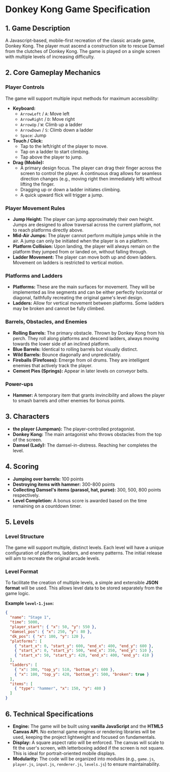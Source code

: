 # Donkey Kong Game Specification

## 1. Game Description

A Javascript-based, mobile-first recreation of the classic arcade game, Donkey Kong. The player must ascend a construction site to rescue Damsel from the clutches of Donkey Kong. The game is played on a single screen with multiple levels of increasing difficulty.

## 2. Core Gameplay Mechanics

### Player Controls

The game will support multiple input methods for maximum accessibility:

*   **Keyboard:**
    *   `ArrowLeft` / `A`: Move left
    *   `ArrowRight` / `D`: Move right
    *   `ArrowUp` / `W`: Climb up a ladder
    *   `ArrowDown` / `S`: Climb down a ladder
    *   `Space`: Jump
*   **Touch / Click:**
    *   Tap to the left/right of the player to move.
    *   Tap on a ladder to start climbing.
    *   Tap above the player to jump.
*   **Drag (Mobile):**
    *   A primary design focus. The player can drag their finger across the screen to control the player. A continuous drag allows for seamless direction changes (e.g., moving right then immediately left) without lifting the finger.
    *   Dragging up or down a ladder initiates climbing.
    *   A quick upward flick will trigger a jump.

### Player Movement Rules

*   **Jump Height:** The player can jump approximately their own height. Jumps are designed to allow traversal across the current platform, not to reach platforms directly above.
*   **Mid-Air Jumps:** The player cannot perform multiple jumps while in the air. A jump can only be initiated when the player is on a platform.
*   **Platform Collision:** Upon landing, the player will always remain on the platform they jumped from or landed on, without falling through.
*   **Ladder Movement:** The player can move both up and down ladders. Movement on ladders is restricted to vertical motion.

### Platforms and Ladders

*   **Platforms:** These are the main surfaces for movement. They will be implemented as line segments and can be either perfectly horizontal or diagonal, faithfully recreating the original game's level design.
*   **Ladders:** Allow for vertical movement between platforms. Some ladders may be broken and cannot be fully climbed.

### Barrels, Obstacles, and Enemies

*   **Rolling Barrels:** The primary obstacle. Thrown by Donkey Kong from his perch. They roll along platforms and descend ladders, always moving towards the lower side of an inclined platform.
*   **Blue Barrels:** Identical to rolling barrels but visually distinct.
*   **Wild Barrels:** Bounce diagonally and unpredictably.
*   **Fireballs (Firefoxes):** Emerge from oil drums. They are intelligent enemies that actively track the player.
*   **Cement Pies (Springs):** Appear in later levels on conveyor belts.

### Power-ups

*   **Hammer:** A temporary item that grants invincibility and allows the player to smash barrels and other enemies for bonus points.

## 3. Characters

*   **the player (Jumpman):** The player-controlled protagonist.
*   **Donkey Kong:** The main antagonist who throws obstacles from the top of the screen.
*   **Damsel (Lady):** The damsel-in-distress. Reaching her completes the level.

## 4. Scoring

*   **Jumping over barrels:** 100 points
*   **Destroying items with hammer:** 300-800 points
*   **Collecting Damsel's items (parasol, hat, purse):** 300, 500, 800 points respectively.
*   **Level Completion:** A bonus score is awarded based on the time remaining on a countdown timer.

## 5. Levels

### Level Structure

The game will support multiple, distinct levels. Each level will have a unique configuration of platforms, ladders, and enemy patterns. The initial release will aim to recreate the original arcade levels.

### Level Format

To facilitate the creation of multiple levels, a simple and extensible **JSON format** will be used. This allows level data to be stored separately from the game logic.

**Example `level-1.json`:**

```json
{
  "name": "Stage 1",
  "time": 5000,
  "player_start": { "x": 50, "y": 550 },
  "damsel_pos": { "x": 250, "y": 80 },
  "dk_pos": { "x": 100, "y": 120 },
  "platforms": [
    { "start_x": 0, "start_y": 600, "end_x": 400, "end_y": 600 },
    { "start_x": 0, "start_y": 500, "end_x": 350, "end_y": 510 },
    { "start_x": 50, "start_y": 420, "end_x": 400, "end_y": 410 }
  ],
  "ladders": [
    { "x": 300, "top_y": 510, "bottom_y": 600 },
    { "x": 100, "top_y": 420, "bottom_y": 500, "broken": true }
  ],
  "items": [
    { "type": "hammer", "x": 150, "y": 480 }
  ]
}
```

## 6. Technical Specifications

*   **Engine:** The game will be built using **vanilla JavaScript** and the **HTML5 Canvas API**. No external game engines or rendering libraries will be used, keeping the project lightweight and focused on fundamentals.
*   **Display:** A square aspect ratio will be enforced. The canvas will scale to fit the user's screen, with letterboxing added if the screen is not square. This is ideal for portrait-oriented mobile displays.
*   **Modularity:** The code will be organized into modules (e.g., `game.js`, `player.js`, `input.js`, `renderer.js`, `levels.js`) to ensure maintainability.
